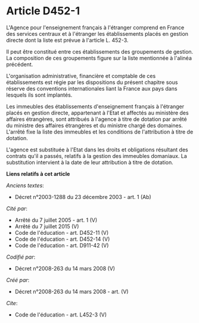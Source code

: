 # Article D452-1

L'Agence pour l'enseignement français à l'étranger comprend en France des services centraux et à l'étranger les
établissements placés en gestion directe dont la liste est prévue à l'article L. 452-3. 

Il peut être constitué entre ces établissements des groupements de gestion. La composition de ces groupements figure sur la
liste mentionnée à l'alinéa précédent. 

L'organisation administrative, financière et comptable de ces établissements est régie par les dispositions du présent
chapitre sous réserve des conventions internationales liant la France aux pays dans lesquels ils sont implantés. 

Les immeubles des établissements d'enseignement français à l'étranger placés en gestion directe, appartenant à l'Etat et
affectés au ministère des affaires étrangères, sont attribués à l'agence à titre de dotation par arrêté du ministre des
affaires étrangères et du ministre chargé des domaines. L'arrêté fixe la liste des immeubles et les conditions de
l'attribution à titre de dotation. 

L'agence est substituée à l'Etat dans les droits et obligations résultant des contrats qu'il a passés, relatifs à la gestion
des immeubles domaniaux. La substitution intervient à la date de leur attribution à titre de dotation.

**Liens relatifs à cet article**

_Anciens textes_:

  - Décret n°2003-1288 du 23 décembre 2003 - art. 1 (Ab)

_Cité par_:

  - Arrêté du 7 juillet 2005 - art. 1 (V)
  - Arrêté du 7 juillet 2015 (V)
  - Code de l'éducation - art. D452-11 (V)
  - Code de l'éducation - art. D452-14 (V)
  - Code de l'éducation - art. D911-42 (V)

_Codifié par_:

  - Décret n°2008-263 du 14 mars 2008 (V)

_Créé par_:

  - Décret n°2008-263 du 14 mars 2008 - art. (V)

_Cite_:

  - Code de l'éducation - art. L452-3 (V)
